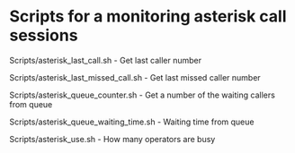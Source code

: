 # Scripts for a monitoring asterisk call sessions

Scripts/asterisk_last_call.sh - Get last caller number

Scripts/asterisk_last_missed_call.sh - Get last missed caller number

Scripts/asterisk_queue_counter.sh - Get a number of the waiting callers from queue

Scripts/asterisk_queue_waiting_time.sh - Waiting time from queue

Scripts/asterisk_use.sh - How many operators are busy
